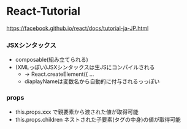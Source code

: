 # React-Tutorial

https://facebook.github.io/react/docs/tutorial-ja-JP.html

### JSXシンタックス
- composable(組み立てられる)
- (XMLっぽい)JSXシンタックスは生JSにコンパイルされる
  - <CommentBox /> -> React.createElement({ ...
  - diaplayNameは変数名から自動的に付与されるっっぽい

### props
- this.props.xxx で親要素から渡された値が取得可能
- this.props.children ネストされた子要素(タグの中身)の値が取得可能

